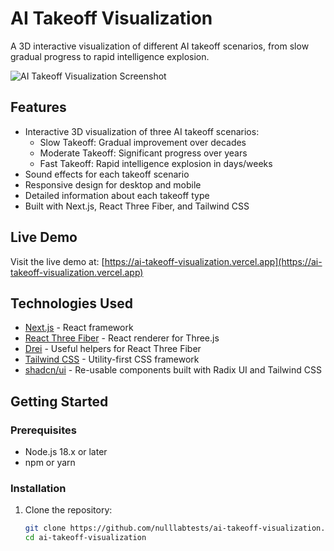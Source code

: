 # AI Takeoff Visualization

A 3D interactive visualization of different AI takeoff scenarios, from slow gradual progress to rapid intelligence explosion.

![AI Takeoff Visualization Screenshot](./public/screenshot.png)

## Features

- Interactive 3D visualization of three AI takeoff scenarios:
  - Slow Takeoff: Gradual improvement over decades
  - Moderate Takeoff: Significant progress over years
  - Fast Takeoff: Rapid intelligence explosion in days/weeks
- Sound effects for each takeoff scenario
- Responsive design for desktop and mobile
- Detailed information about each takeoff type
- Built with Next.js, React Three Fiber, and Tailwind CSS

## Live Demo

Visit the live demo at: [https://ai-takeoff-visualization.vercel.app](https://ai-takeoff-visualization.vercel.app)

## Technologies Used

- [Next.js](https://nextjs.org/) - React framework
- [React Three Fiber](https://github.com/pmndrs/react-three-fiber) - React renderer for Three.js
- [Drei](https://github.com/pmndrs/drei) - Useful helpers for React Three Fiber
- [Tailwind CSS](https://tailwindcss.com/) - Utility-first CSS framework
- [shadcn/ui](https://ui.shadcn.com/) - Re-usable components built with Radix UI and Tailwind CSS

## Getting Started

### Prerequisites

- Node.js 18.x or later
- npm or yarn

### Installation

1. Clone the repository:
   ```bash
   git clone https://github.com/nulllabtests/ai-takeoff-visualization.git
   cd ai-takeoff-visualization

